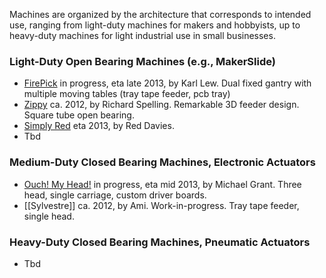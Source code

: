 Machines are organized by the architecture that corresponds to intended use, ranging from light-duty machines for makers and hobbyists, up to heavy-duty machines for light industrial use in small businesses.

### Light-Duty Open Bearing Machines (e.g., MakerSlide)
* [FirePick](http://www.firepick.org) in progress, eta late 2013, by Karl Lew. Dual fixed gantry with multiple moving tables (tray tape feeder, pcb tray)
* [Zippy](http://www.richardspelling.com/?p=683) ca. 2012, by Richard Spelling. Remarkable 3D feeder design. Square tube open bearing.
* [Simply Red](http://pnp.pwn.me/) eta 2013, by Red Davies. 
* Tbd

### Medium-Duty Closed Bearing Machines, Electronic Actuators
* [Ouch! My Head!](https://groups.google.com/forum/m/#!topic/openpnp/vXqJjlmN04I) in progress, eta mid 2013, by Michael Grant. Three head, single carriage, custom driver boards.
* [[Sylvestre]] ca. 2012, by Ami. Work-in-progress. Tray tape feeder, single head.

### Heavy-Duty Closed Bearing Machines, Pneumatic Actuators
* Tbd